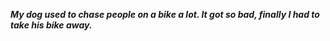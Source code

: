 _**My dog used to chase people on a bike a lot. It got so bad, finally I had to take his bike away.**_

